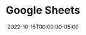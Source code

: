 ---
layout: ext_single
title: Google Sheets
slug: google-sheets
desc: Read and manipulate data in your Google Sheets directly from SAMMI
category: productivity
date: '2022-10-15T00:00:00-05:00'
permalink: extensions/productivity/:slug
download_url: https://christinak.itch.io/sammi-google-sheets
developer_name: Christina K.
developer_url: https://christinak.itch.io
icon_local: gsheets.png
screenshots_local: g_sheets_deck.png
version: 1.0
sammi_version: 2022.4.4
platform: Any
overview: |

    **Read and manipulate data in your Google Sheets directly from SAMMI!**\
    For example, you could create your own leaderboard sheet and easily share it with others.

    **Important Note**\
    This extension only works with public Google Spreadsheets that have been previously created with it. It cannot read or modify any of your other files.    
    Some read and write quotas per minute apply (more in documentation). 

    **Available commands**
    - Get Data, Find Data
    - Append Data, Update Data, Batch Update, Copy Paste, Clear Data
    - Auto Fill, Auto Sort, Randomize, Find and replace, Delete Duplicates, Split Text
    - Merge Cells, Unmerge Cells, Insert Range, Delete range
    - Create Spreadsheet, Duplicate Sheet, Add Sheet

    **Who is it for?**\
    This extension expects you to have some basic to advanced Google Spreadsheets knowledge. You will also need to have some basic understanding of SAMMI (such as understanding of how objects and arrays work).
    With this knowledge you can easily add new data, modify them, sort them, retrieve them and much more  directly from SAMMI! 
setup: |
    **Important to know**\
    The extension only works with **public spreadsheets** specifically created with it (see [how to make a spreadsheet public](https://support.google.com/docs/answer/183965?hl=en&co=GENIE.Platform%3DDesktop)). It cannot read or modify any of your other files.     


    Your **read quota** is 60 requests/minute and you do not share it with other extension users. There is no daily limit.\
    Your **write quota** is 30 requests/minute (you can send batch requests that count as 1 request) and you share it with other extension users.\
    Total quota is 300 requests/minute. The extension assumes there will be no more 10 users making 30 write requests per minute at the same time, but this might be a subject to change later. There is no daily limit.   

    **How it works**\
    The extension utilizes Google Sheets API endpoints to read and write data.\
    While reading data is easy, as it only requires an API key, writing data is more complex. The extension ulitizes a custom made API to retrieve your refresh token, as this is only possible server-side and cannot be done from your Bridge.\

     <nav>
    <div class="nav nav-tabs" id="nav-tab" role="tablist">
        <button class="nav-link active" id="initsetup-tab" data-bs-toggle="tab" data-bs-target="#initsetup" type="button" role="tab" aria-controls="initsetup" aria-selected="true">Initial Setup</button>
        <button class="nav-link" id="genparams-tab" data-bs-toggle="tab" data-bs-target="#genparams" type="button" role="tab" aria-controls="genparams" aria-selected="false">General Parameters</button>
        <button class="nav-link" id="extbuttons-tab" data-bs-toggle="tab" data-bs-target="#extbuttons" type="button" role="tab" aria-controls="extbuttons" aria-selected="false">Buttons</button>
    </div>
    </nav>

    <div class="tab-content" id="nav-tabContent">
    <div class="tab-pane fade show active mt-3" id="initsetup" role="tabpanel" aria-labelledby="initsetup-tab" markdown=1>
 
    
    1. **Install the extension**  
    You can follow the [Extension Install Guide](https://sammi.solutions/extensions/install).
    2. **Configure INIT Settings button**  
    You should see a new premade deck in your SAMMI. Right click on the red INIT Settings button - edit commands.
        - `Refresh Token` - you need to allow the extension to access your Google Sheets and retrieve the refresh token. Please follow [this link and all its instructions after you get redirected](https://accounts.google.com/o/oauth2/v2/auth?client_id=772733629610-952dp5qu1gm9802ka1t6f73o6u8m7drn.apps.googleusercontent.com&redirect_uri=https://christinna9031.github.io/LioranBoard-Files/sheetsauth.html&response_type=code&scope=https://www.googleapis.com/auth/drive.file&access_type=offline&prompt=consent).\
        Note: This will allow the extension to read and modify only files that have been previously created with it. It does not have permissions to do anything else.
        - `Api Key` - you will need your own Google API Key.
        Follow the [video guide](https://www.youtube.com/watch?v=JFtBLf44ONs) showing all the steps below: 
            1. Go to the Google Cloud Console.
            2. Click the project drop-down and select or create the project for which you want to add an API key.
            3. Click the menu button and select APIs & Services.
            4. Click on the + Enable APIs and services. Search for Google Sheets, click on the search result - Enable. Repeat the same process for Google Drive API (search and enable it as well).
            5. Click the menu button again and select APIs & Services > Credentials.
            6. On the Credentials page, click + Create Credentials > API key. You can optionally restrict it to Google Sheets API.
            7. Copy the newly created key and paste it in the apiKey field in your INIT button.

        - `Itch Key` - key which was provided to you on the Itch.io purchase page. You can click on the purchase confirmation link that was sent to your email to retrieve it again. If you have any issues retrieving your key, please join our Discord server and ask for assistance.
        - `Show Alerts` - whether you want to show yellow notification messages for successful requests. If you set it to false, only errors are shown.
        - Configure `Google Sheets OPTIONS` commands. Check which Google Sheets commands you wish to use and display in your commands list to prevent clutter.
        Default commands which are always available: Get Data, Append Data, Update Data, Batch Update, Find Data, Sort Range.
    3. Use **Create Spreadsheet** button to create your first Spreadsheet, as this extension can only modify Spreadsheets specifically created with it (you can create as many as you want). 
        - Once the Spreadsheet is created, navigate to it in your [browser](https://docs.google.com/spreadsheets/u/0/) and manually [make it public](https://support.google.com/docs/answer/183965?hl=en&co=GENIE.Platform%3DDesktop), as the extension cannot otherwise read it. 
        - (optionally) Go back to your INIT Settings button and fill out the `spreadsheetID` in Set String Variable command if you're going to use the extension only with one specific SpreadSheet. Your Spreadsheet ID can be retrieved by going to your spreadsheet in the browser and copying it from the URL: `https://docs.google.com/spreadsheets/d/YOURSPREADSHEETID/edit?usp=sharing`
    4. Your basic set up is now done and you're ready to start using the extension! Please review the **General Parameters** and **Buttons** tabs on this page as well, as they contain important information regarding each Google Sheet extension command. 

    </div>

    <div class="tab-pane fade mt-3" id="genparams" role="tabpanel" aria-labelledby="genparams-tab" markdown=1>

    A lot of buttons share the same parameters, which are going to be skipped in the Buttons section.

    **SpreadsheetID**  
    
    You can either fill it out manually for each button or set up `spreadsheetID` variable in your INIT button if you intend to use a single Spreadsheet.   

    Spreadsheet ID can be retrieved by going to your spreadsheet in the browser and copying it from the URL: `https://docs.google.com/spreadsheets/d/YOURSPREADSHEETID/edit?usp=sharing`

    **SheetName**  

    Name of the particular Sheet you want to Get or Edit data in.
    <div class="alert alert-warning" role="alert">The extension automatically converts your sheet name to your sheet ID to make it easier to work with. If you rename a sheet to another sheet's name that previously existed in your SpreadSheet (i.e. Sheet1 becomes Sheet2 and Sheet2 becomes Sheet1), you must completely close and reopen Bridge to reset your session. Otherwise it will still assign the old sheet ID to the name.</div> 

    **Range**  
    Range you wish to Get or Edit data in, such as `A1:B10`.  

    **Dimension**  
    Major dimension to Get or Edit data in.  

    For example, if you use the Get Data command and set the range to `A1:B10` and your dimension to ROWS, it will return 10 stacks, each containing one row (first stack will be `A1-B1` values, second one `A2-B2` values, etc.).  

    If you change your dimension to COLUMNS, it will return 2 stacks, each containing 1 column (first stack will be `A1-A10` values and second stack will have `B1-B10` values).  

    **Values** (applies to Append Data, Update Data and Batch Update commands)  

    You can send values to the extension in two different ways:  

    1. A string of values separated by `|` marking individual cells. For example, if you want to insert values in A1:A7 range (make sure dimension is COLUMNS), you can enter them like this: `Monday|Tuesday|Wednesday|Thursday|Friday|Saturday|Sunday`.
    2. A stringified array. All values from the array will be inserted into the selected range, starting from position 0 and ending with the last position.
        1. Create an array with some entries.
        2. Use Stringify Array command.
        3. Insert the stringified array variable in the Values field.

    </div>

    <div class="tab-pane fade mt-3" id="extbuttons" role="tabpanel" aria-labelledby="extbuttons-tab" markdown=1>
     
    **Append by value/array**  
    Appends values to a spreadsheet, either by a single variable or an array. Must be either a single column or single row.

    | Input box | Description | 
    |-------|--------|
    | inputType | How the data should be interpreted. Default is [User Entered](https://developers.google.com/sheets/api/reference/rest/v4/ValueInputOption).
    |InsertTypeHow | How the input data should be [inserted](https://developers.google.com/sheets/api/reference/rest/v4/spreadsheets.values/append#InsertDataOption).
    {:class='table table-secondary table-hover' }


    **Update Data**  
    Same as Append Data command, except it will update (=overwrite) data in the selected range instead of appending them.  

    **Batch Update**  
    This is a very important button to understand if you want to perform update data batch requests. Instead of sending multiple single requests, use Batch Update command instead.  

    Please remember that you share write request quota with all other users using the extension, so try your best to group up your `Update Data` requests.  

    | Input box | Description |
    |-------|--------|
    |Amount | amount of Update Data requests you're sending|
    {:class='table table-secondary table-hover' }

    1. Send 'Google Sheets Batch Update' command and specify the amount of requests.
    2. Send all your following Update Data requests as you normally would.
    3. The extension will queue up the requests and wait for the last request to send them all at once. If you fail to supply all requests within the next 10 seconds, the queue will be deleted and resetted. Simply said, either all requests are sent or none.  

    **Get Data**  
    Retrieves data based on the range and dimension, and saves them into an object.

    {% include alert.html text="Please note the returned data is indeed an object with 1,2,3 etc. keys, and not an array." type="warning" %} 

    | Input box | Description |
    |-------|--------|
    | Render | How values should be represented in the output. Default is [formatted value](https://developers.google.com/sheets/api/reference/rest/v4/ValueRenderOption). |
    |Delete Empty | Whether to delete empty values before putting them into the stack.|
    |saveVariable| Name of the object for the retrieved data. 
    {:class='table table-secondary table-hover'}

    **Find Data**  
    Matches a string/value to a cell in a single column or row and returns its coordinates + related values. Must be an exact match. Finds the first occurence only.  

    <div class="alert alert-warning mt-2" role="alert">This command uses a custom formula and works only if you're using Google Sheets in English or have added English as 'Other language I understand'. See <a href="https://www.bettercloud.com/monitor/the-academy/using-formulas-in-different-languages-in-google-sheets/">Using formulas in different languages.</a></div>

   
    | Input box | Description |
    |-------|--------|
    |Range|Range to search. Must be exactly one column or one row, i.e. `A1:A10` or `A1:K1`.|
    |Find | string to find (must exactly match the cell contents, case sensitive). <br/> There are some exceptions. For example for a date you need to use the following format: `DATE(YYYY,MM,DD)` (i.e. `DATE(2012,1,1)` ), see [MATCH function](https://support.google.com/docs/answer/3093378?hl=en). |
    |Dimension | select COLUMNS or ROWS depending on whether your range is a column or row.|
    |Span| The span of the rows/columns to retrieve. If set to `0`, the whole column/row is returned. If Span is set to `1:5`, it will return row 1-5 if you search by column and column A-E if you search by row.|
    |saveVariable| variable to save the cell's coordinates. Returns an object containing the "cell" key which contains our cell coordinates and the "values" key which is an array containing all the values in the dimension and range specified. If the value is not found, returns an empty string `""`. | 
    {:class='table table-secondary table-hover' }

    **Create SpreadSheet**  
    Creates a new SpreadSheet. The extension can only modify spreadsheets specifically created with this command.

    | Input box | Description |
    |-------|--------|
    |Title | Name for your new SpreadSheet|
    |saveVariable | variable to save your new SpreadSheet ID into|
    {:class='table table-secondary table-hover' }

    <div class="alert alert-warning" role="alert">You need to manually make the newly created spreadsheet public.</div>

    There will be a hidden sheet added to every spreadsheet you create. This sheet serves as sort of a look up sheet for Find Data command. Please don't delete or rename it.  


    **Duplicate Sheet**  
    Duplicates an existing sheet.

    | Input box | Description |
    |-------|--------|
    |SourceSheetName | name of the sheet you wish to duplicate |
    |newSheetName | name of the new duplicated sheet |
    |insertSheetIndex | where in your SpreadSheet you want to insert the duplicated sheet |
    {:class='table table-secondary table-hover' }

    **Add Sheet**  
    Adds a new sheet to the selected SfalsedSheet

    | Input box | Description |
    |-------|--------|
    |Name | name for your new sheet|
    |Index | where in your SpreadSheet you want to insert the new sheet|
    |Hidden | whether you want to make the sheet hidden|
    {:class='table table-secondary table-hover' }


    **Copy Paste**    
    Copies data from the source to the destination

    | Input box | Description |
    |-------|--------|
    |Range | source range to copy |
    |TargetSheet | sheet name to paste the data to |
    |TargetRange | range to paste the data to |
    |PasteType | what kind of data to paste |
    |PasteOrientation | how the pasted data should be oriented. Transpose = all rows become columns.|
    {:class='table table-secondary table-hover' }


    **Auto Fill**    
    Fills in more data based on existing data.

    | Input box | Description |
    |-------|--------|
    |Range | range to autofill.|
    | useAlternateSeries | generate data with the "alternate" series. Differs based on the type and amount of data.|
    {:class='table table-secondary table-hover' }

    **Find Replace**   
    Finds and replaces data in cells over a selected rfalse.

    | Input box | Description |
    |-------|--------|
    |Range | range to find/replace over
    |Find | value to search (string). If you want to use regex, prefix the expression with `regex`. Example: find `regex o.* (.*)`, replace `$1 Hello` Your formatting must follow Java regex rules.|
    |Replace | value to use as the replacement|
    |matchCase | true if the search is case sensitive|
    |matchEntireCell | true if the find value should match the entire cell|
    {:class='table table-secondary table-hover' }


    **Split Text**   
    Splits a column of text into multiple columns, based on a delimiter in each cell.

    | Input box | Description |
    |-------|--------|
    |Range | the source data range. This must span exactly one column. |
    |Delimiter | the delimiter to use. For example :> or ,>. |
    {:class='table table-secondary table-hover' }


    **Sort Range**  
    Sorts data in rows based on a sort order per column.

    | Input box | Description |
    |-------|--------|
    |range | the range to sort|
    |sortOrder | the order the data should be sorted.|
    |dimIndex | the dimension index the sort should be applied to, for example B or 1 (which is the same as B).|
    {:class='table table-secondary table-hover' }

    **Randomize**  
    Randomizes the order of the rows in a selected rfalse.

    | Input box | Description |
    |-------|--------|
    |Range | the range to randomize |
    {:class='table table-secondary table-hover' }


    **Merge Cells**    
    Merges cells for row or column.

    | Input box | Description |
    |-------|--------|
    |Range | the range of cells to merge |
    |mergeType | how the cells should be merged. `MERGE_ALL` creates a single merge from the range. `MERGE_COLUMNS` will create a merge for each column in the range. `MERGE_ROWS` will create a merge for each row in the range.
    {:class='table table-secondary table-hover' }

    **Unmerge Cells**    
    Unmerges previously merged cells.

    | Input box | Description |
    |-------|--------|
    | Range | The range within which all cells should be unmerged. If the range spans multiple merges, all will be unmerged. The range must not partially span any merge.|
    {:class='table table-secondary table-hover' }

    **Clear Data**    
    Clears all data in the selected rfalse.

    | Input box | Description |
    |-------|--------|
    Range | range to clear the data from. Example: `A1:A10`.|
    {:class='table table-secondary table-hover' }

    **Insert Range**   
    Inserts cells into a range, shifting the existing cells over or down.

    | Input box | Description |
    |-------|--------|
    |Range | range to insert new cells into |
    | Shift | dimension to be shifted when inserting cells. ROWS = shifted down. COLUMNS = shifted right.|
    {:class='table table-secondary table-hover' }

    **Delete Range**  
    Deletes a range.

    | Input box | Description |
    |-------|--------|
    |Range | the range of cells to delete |
    |Shift | ROWS = existing cells will be shifted upward, COLUMNS = cells will be shifted left |
    {:class='table table-secondary table-hover' }

    **Delete Duplicates**  
    Removes rows within this range that contain values in the specified columns that are duplicates of values in any previous row. Removes duplicates with different letter cases, formatting, or formulas.

    | Input box | Description |
    |-------|--------|
    |Range | the range to remove duplicates rows from.|
    |Dimension | dimension to analyze for duplicate values|
    |StartIndex | The start (inclusive) of the span. The columns in the range to analyze for duplicate values.|
    |EndIndex | The end (exclusive) of the span. The columns in the range to analyze for duplicate values.|
    {:class='table table-secondary table-hover' }

    </div>
    </div>
privacy_collect: true
privacy_policy: The extension ulitizes a custom AWS secure API to retrieve your refresh token, as this is only possible server-side and cannot be done from your Bridge. It never stores or shares any of your credentials and can only ever access public spreadsheets that have been previously created with it.
privacy_auth: true
---